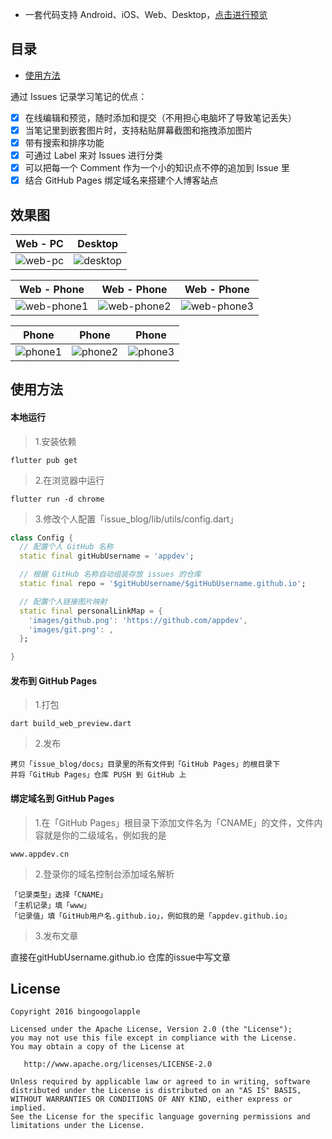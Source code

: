 
* 一套代码支持 Android、iOS、Web、Desktop，[点击进行预览](http://issues.bingoogolapple.cn)



## 目录
* [使用方法](#使用方法)


通过 Issues 记录学习笔记的优点：

- [x] 在线编辑和预览，随时添加和提交（不用担心电脑坏了导致笔记丢失）
- [x] 当笔记里到嵌套图片时，支持粘贴屏幕截图和拖拽添加图片
- [x] 带有搜索和排序功能
- [x] 可通过 Label 来对 Issues 进行分类
- [x] 可以把每一个 Comment 作为一个小的知识点不停的追加到 Issue 里
- [x] 结合 GitHub Pages 绑定域名来搭建个人博客站点

## 效果图

Web - PC | Desktop |
| ------------ | ------------ |
| ![web-pc](https://user-images.githubusercontent.com/8949716/67616787-8de05d00-f80f-11e9-9ddf-e75c2f3d619d.png) | ![desktop](https://user-images.githubusercontent.com/8949716/67616799-a5b7e100-f80f-11e9-8079-2d9139fa9689.png) |

| Web - Phone | Web - Phone | Web - Phone |
| ------------ | ------------- | ------------- |
| ![web-phone1](https://user-images.githubusercontent.com/8949716/67147761-6b5bba80-f2ca-11e9-9839-92225c06a3f9.jpeg) | ![web-phone2](https://user-images.githubusercontent.com/8949716/67147762-6f87d800-f2ca-11e9-9dcf-5ec8a32dab4a.jpeg) | ![web-phone3](https://user-images.githubusercontent.com/8949716/67147763-73b3f580-f2ca-11e9-8b52-e51cc10397c5.jpeg) |

| Phone | Phone | Phone |
| ------------ | ------------- | ------------- |
| ![phone1](https://user-images.githubusercontent.com/8949716/67147776-a4942a80-f2ca-11e9-9b3f-6f768a978a8f.jpeg) | ![phone2](https://user-images.githubusercontent.com/8949716/67147777-a52cc100-f2ca-11e9-815b-0f342b912133.jpeg) | ![phone3](https://user-images.githubusercontent.com/8949716/67147778-a65dee00-f2ca-11e9-9cb4-7941f1838316.jpeg) |

## 使用方法

#### 本地运行

> 1.安装依赖

```
flutter pub get
```
> 2.在浏览器中运行

```
flutter run -d chrome
```
> 3.修改个人配置「issue_blog/lib/utils/config.dart」

```dart
class Config {
  // 配置个人 GitHub 名称
  static final gitHubUsername = 'appdev';

  // 根据 GitHub 名称自动组装存放 issues 的仓库
  static final repo = '$gitHubUsername/$gitHubUsername.github.io';

  // 配置个人链接图片映射
  static final personalLinkMap = {
    'images/github.png': 'https://github.com/appdev',
    'images/git.png': ,
  };

}
```

#### 发布到 GitHub Pages

> 1.打包

```
dart build_web_preview.dart
```
> 2.发布

```
拷贝「issue_blog/docs」目录里的所有文件到「GitHub Pages」的根目录下
并将「GitHub Pages」仓库 PUSH 到 GitHub 上
```

#### 绑定域名到 GitHub Pages

> 1.在「GitHub Pages」根目录下添加文件名为「CNAME」的文件，文件内容就是你的二级域名，例如我的是

```
www.appdev.cn
```
> 2.登录你的域名控制台添加域名解析

```
「记录类型」选择「CNAME」
「主机记录」填「www」
「记录值」填「GitHub用户名.github.io」，例如我的是「appdev.github.io」
```

> 3.发布文章

直接在gitHubUsername.github.io 仓库的issue中写文章



## License

    Copyright 2016 bingoogolapple

    Licensed under the Apache License, Version 2.0 (the "License");
    you may not use this file except in compliance with the License.
    You may obtain a copy of the License at

       http://www.apache.org/licenses/LICENSE-2.0

    Unless required by applicable law or agreed to in writing, software
    distributed under the License is distributed on an "AS IS" BASIS,
    WITHOUT WARRANTIES OR CONDITIONS OF ANY KIND, either express or implied.
    See the License for the specific language governing permissions and
    limitations under the License.
